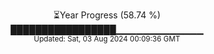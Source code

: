 <p align="center">
⏳Year Progress (58.74 %)<br>
█████████████████▁▁▁▁▁▁▁▁▁▁▁▁▁ <br>
<sub>Updated: Sat, 03 Aug 2024 00:09:36 GMT</sub>
</p>

